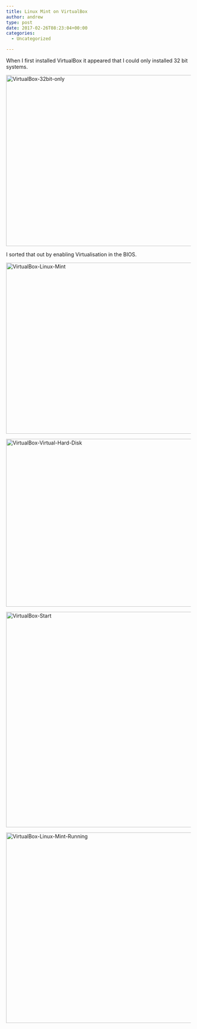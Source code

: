 ```yaml
---
title: Linux Mint on VirtualBox
author: andrew
type: post
date: 2017-02-26T08:23:04+00:00
categories:
  - Uncategorized

---
```

When I first installed VirtualBox it appeared that I could only installed 32 bit systems.

[<img src="http://162.243.184.248/wp-content/uploads/2015/10/VirtualBox-32bit-only.png" alt="VirtualBox-32bit-only" width="539" height="467" class="aligncenter size-large wp-image-2737" srcset="http://162.243.184.248/wp-content/uploads/2015/10/VirtualBox-32bit-only.png 539w, http://162.243.184.248/wp-content/uploads/2015/10/VirtualBox-32bit-only-300x260.png 300w" sizes="(max-width: 539px) 85vw, 539px" />][1]

I sorted that out by enabling Virtualisation in the BIOS.

[<img src="http://162.243.184.248/wp-content/uploads/2015/10/VirtualBox-Linux-Mint.png" alt="VirtualBox-Linux-Mint" width="539" height="467" class="aligncenter size-large wp-image-2736" srcset="http://162.243.184.248/wp-content/uploads/2015/10/VirtualBox-Linux-Mint.png 539w, http://162.243.184.248/wp-content/uploads/2015/10/VirtualBox-Linux-Mint-300x260.png 300w" sizes="(max-width: 539px) 85vw, 539px" />][2]

[<img src="http://162.243.184.248/wp-content/uploads/2015/10/VirtualBox-Virtual-Hard-Disk.png" alt="VirtualBox-Virtual-Hard-Disk" width="526" height="458" class="aligncenter size-large wp-image-2735" srcset="http://162.243.184.248/wp-content/uploads/2015/10/VirtualBox-Virtual-Hard-Disk.png 526w, http://162.243.184.248/wp-content/uploads/2015/10/VirtualBox-Virtual-Hard-Disk-300x261.png 300w" sizes="(max-width: 526px) 85vw, 526px" />][3]

[<img src="http://162.243.184.248/wp-content/uploads/2015/10/VirtualBox-Start.png" alt="VirtualBox-Start" width="786" height="588" class="aligncenter size-full wp-image-2734" srcset="http://162.243.184.248/wp-content/uploads/2015/10/VirtualBox-Start.png 786w, http://162.243.184.248/wp-content/uploads/2015/10/VirtualBox-Start-300x224.png 300w, http://162.243.184.248/wp-content/uploads/2015/10/VirtualBox-Start-768x575.png 768w" sizes="(max-width: 709px) 85vw, (max-width: 909px) 67vw, (max-width: 984px) 61vw, (max-width: 1362px) 45vw, 600px" />][4]

[<img src="http://162.243.184.248/wp-content/uploads/2015/10/VirtualBox-Linux-Mint-Running.png" alt="VirtualBox-Linux-Mint-Running" width="784" height="520" class="aligncenter size-full wp-image-2738" srcset="http://162.243.184.248/wp-content/uploads/2015/10/VirtualBox-Linux-Mint-Running.png 784w, http://162.243.184.248/wp-content/uploads/2015/10/VirtualBox-Linux-Mint-Running-300x199.png 300w, http://162.243.184.248/wp-content/uploads/2015/10/VirtualBox-Linux-Mint-Running-768x509.png 768w" sizes="(max-width: 709px) 85vw, (max-width: 909px) 67vw, (max-width: 984px) 61vw, (max-width: 1362px) 45vw, 600px" />][5]

 [1]: http://162.243.184.248/wp-content/uploads/2015/10/VirtualBox-32bit-only.png
 [2]: http://162.243.184.248/wp-content/uploads/2015/10/VirtualBox-Linux-Mint.png
 [3]: http://162.243.184.248/wp-content/uploads/2015/10/VirtualBox-Virtual-Hard-Disk.png
 [4]: http://162.243.184.248/wp-content/uploads/2015/10/VirtualBox-Start.png
 [5]: http://162.243.184.248/wp-content/uploads/2015/10/VirtualBox-Linux-Mint-Running.png
